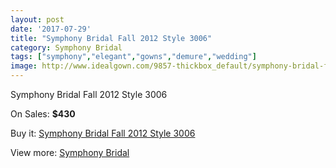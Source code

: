 ```yaml
---
layout: post
date: '2017-07-29'
title: "Symphony Bridal Fall 2012 Style 3006"
category: Symphony Bridal
tags: ["symphony","elegant","gowns","demure","wedding"]
image: http://www.idealgown.com/9857-thickbox_default/symphony-bridal-fall-2012-style-3006.jpg
---
```

Symphony Bridal Fall 2012 Style 3006

On Sales: **$430**
<a href="https://www.idealgown.com/en/symphony-bridal/4070-symphony-bridal-fall-2012-style-3006.html"><amp-img layout="responsive" width="600" height="600" src="//www.idealgown.com/9857-thickbox_default/symphony-bridal-fall-2012-style-3006.jpg" alt="Symphony Bridal Fall 2012 Style 3006 0" /></a>
<a href="https://www.idealgown.com/en/symphony-bridal/4070-symphony-bridal-fall-2012-style-3006.html"><amp-img layout="responsive" width="600" height="600" src="//www.idealgown.com/9858-thickbox_default/symphony-bridal-fall-2012-style-3006.jpg" alt="Symphony Bridal Fall 2012 Style 3006 1" /></a>

Buy it: [Symphony Bridal Fall 2012 Style 3006](https://www.idealgown.com/en/symphony-bridal/4070-symphony-bridal-fall-2012-style-3006.html "Symphony Bridal Fall 2012 Style 3006")

View more: [Symphony Bridal](https://www.idealgown.com/en/47-symphony-bridal "Symphony Bridal")